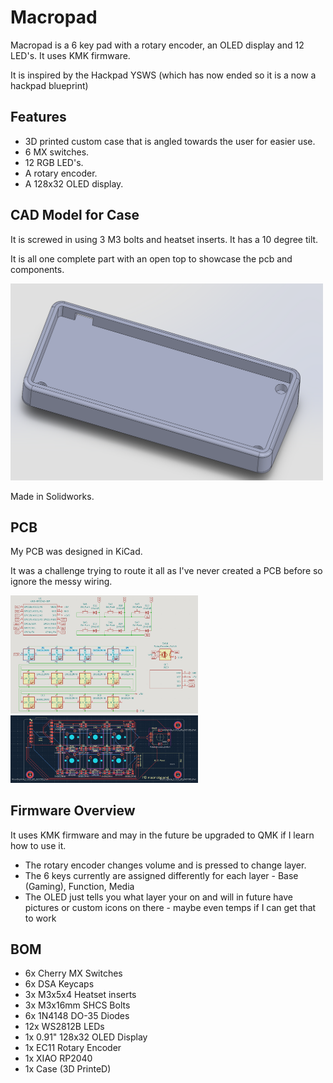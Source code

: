 # Macropad
Macropad is a 6 key pad with a rotary encoder, an OLED display and 12 LED's. It uses KMK firmware.

It is inspired by the Hackpad YSWS (which has now ended so it is a now a hackpad blueprint)

## Features
- 3D printed custom case that is angled towards the user for easier use.
- 6 MX switches.
- 12 RGB LED's.
- A rotary encoder.
- A 128x32 OLED display.

## CAD Model for Case
It is screwed in using 3 M3 bolts and heatset inserts. It has a 10 degree tilt.

It is all one complete part with an open top to showcase the pcb and components.

<img src=assets/cad.png alt="Schematic" width="500"/>

Made in Solidworks.

## PCB
My PCB was designed in KiCad.

It was a challenge trying to route it all as I've never created a PCB before so ignore the messy wiring.

<img src=assets/schematic.png alt="Schematic" width="300"/>

<img src=assets/pcb.png alt="Schematic" width="300"/>

## Firmware Overview
It uses KMK firmware and may in the future be upgraded to QMK if I learn how to use it.

- The rotary encoder changes volume and is pressed to change layer.
- The 6 keys currently are assigned differently for each layer - Base (Gaming), Function, Media
- The OLED just tells you what layer your on and will in future have pictures or custom icons on there - maybe even temps if I can get that to work

## BOM

- 6x Cherry MX Switches
- 6x DSA Keycaps
- 3x M3x5x4 Heatset inserts
- 3x M3x16mm SHCS Bolts
- 6x 1N4148 DO-35 Diodes
- 12x WS2812B LEDs
- 1x 0.91" 128x32 OLED Display
- 1x EC11 Rotary Encoder
- 1x XIAO RP2040
- 1x Case (3D PrinteD)

